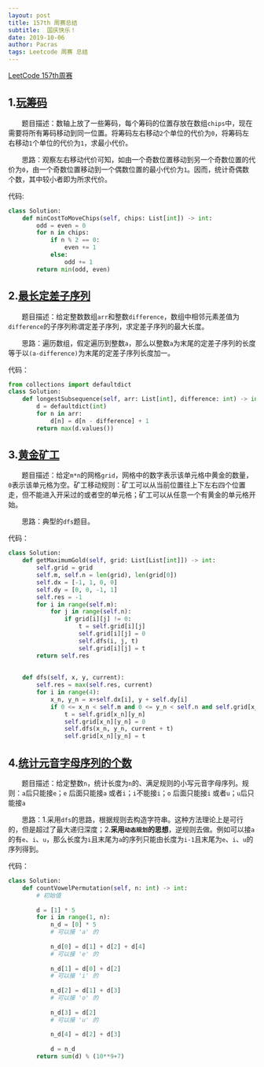 ```yaml
---
layout: post
title: 157th 周赛总结
subtitle:  国庆快乐！
date: 2019-10-06
author: Pacras
tags: Leetcode 周赛 总结
---
```


[LeetCode 157th周赛](https://leetcode-cn.com/contest/weekly-contest-157)

## 1.[玩筹码](https://leetcode-cn.com/contest/weekly-contest-157/problems/play-with-chips/)
&nbsp; &nbsp; &nbsp; &nbsp;题目描述：数轴上放了一些筹码，每个筹码的位置存放在数组`chips`中，现在需要将所有筹码移动到同一位置。将筹码左右移动`2`个单位的代价为`0`，将筹码左右移动`1`个单位的代价为`1`，求最小代价。

&nbsp; &nbsp; &nbsp; &nbsp;思路：观察左右移动代价可知，如由一个奇数位置移动到另一个奇数位置的代价为`0`，由一个奇数位置移动到一个偶数位置的最小代价为`1`。因而，统计奇偶数个数，其中较小者即为所求代价。

代码:

```python
class Solution:
    def minCostToMoveChips(self, chips: List[int]) -> int:
        odd = even = 0
        for n in chips:
            if n % 2 == 0:
                even += 1
            else:
                odd += 1
        return min(odd, even)
```


## 2.[最长定差子序列](https://leetcode-cn.com/contest/weekly-contest-157/problems/longest-arithmetic-subsequence-of-given-difference/)
&nbsp; &nbsp; &nbsp; &nbsp;题目描述：给定整数数组`arr`和整数`difference`，数组中相邻元素差值为`difference`的子序列称谓定差子序列，求定差子序列的最大长度。

&nbsp; &nbsp; &nbsp; &nbsp;思路：遍历数组，假定遍历到整数`a`，那么以整数`a`为末尾的定差子序列的长度等于以`(a-difference)`为末尾的定差子序列长度加一。

代码：

```python
from collections import defaultdict
class Solution:
    def longestSubsequence(self, arr: List[int], difference: int) -> int:
        d = defaultdict(int)
        for n in arr:
            d[n] = d[n - difference] + 1
        return max(d.values())
```

## 3.[黄金矿工](https://leetcode-cn.com/contest/weekly-contest-157/problems/path-with-maximum-gold/)
&nbsp; &nbsp; &nbsp; &nbsp;题目描述：给定`m*n`的网格`grid`，网格中的数字表示该单元格中黄金的数量，`0`表示该单元格为空。矿工移动规则：矿工可以从当前位置往上下左右四个位置走，但不能进入开采过的或者空的单元格；矿工可以从任意一个有黄金的单元格开始。

&nbsp; &nbsp; &nbsp; &nbsp;思路：典型的`dfs`题目。

代码：

```Python
class Solution:
    def getMaximumGold(self, grid: List[List[int]]) -> int:
        self.grid = grid
        self.m, self.n = len(grid), len(grid[0])
        self.dx = [-1, 1, 0, 0]
        self.dy = [0, 0, -1, 1]
        self.res = -1
        for i in range(self.m):
            for j in range(self.n): 
                if grid[i][j] != 0:
                    t = self.grid[i][j]
                    self.grid[i][j] = 0
                    self.dfs(i, j, t)
                    self.grid[i][j] = t
        return self.res
        
        
    def dfs(self, x, y, current):
        self.res = max(self.res, current)
        for i in range(4):
            x_n, y_n = x+self.dx[i], y + self.dy[i]
            if 0 <= x_n < self.m and 0 <= y_n < self.n and self.grid[x_n][y_n] != 0:
                t = self.grid[x_n][y_n]
                self.grid[x_n][y_n] = 0
                self.dfs(x_n, y_n, current + t)
                self.grid[x_n][y_n] = t
```

## 4.[统计元音字母序列的个数](https://leetcode-cn.com/contest/weekly-contest-157/problems/count-vowels-permutation/)
&nbsp; &nbsp; &nbsp; &nbsp;题目描述：给定整数`n`，统计长度为`n`的、满足规则的小写元音字母序列。规则：`a`后只能接`e`；`e` 后面只能接`a` 或者`i`；`i`不能接`i`；`o` 后面只能接`i` 或者`u`；`u`后只能接`a`


&nbsp; &nbsp; &nbsp; &nbsp;思路：1.采用`dfs`的思路，根据规则去构造字符串。这种方法理论上是可行的，但是超过了最大递归深度；2.**采用`动态规划`的思想**，逆规则去做。例如可以接`a`的有`e`、`i`、`u`，那么长度为`i`且末尾为`a`的序列只能由长度为`i-1`且末尾为`e`、`i`、`u`的序列得到。

代码：

```python
class Solution:
    def countVowelPermutation(self, n: int) -> int:
        # 初始值
        
        d = [1] * 5
        for i in range(1, n):
            n_d = [0] * 5
            # 可以接 'a' 的
            
            n_d[0] = d[1] + d[2] + d[4]
            # 可以接 'e' 的
            
            n_d[1] = d[0] + d[2]
            # 可以接 'i' 的
            
            n_d[2] = d[1] + d[3]
            # 可以接 'o' 的
            
            n_d[3] = d[2]
            # 可以接 'u' 的
            
            n_d[4] = d[2] + d[3]
            
            d = n_d
        return sum(d) % (10**9+7)
```

